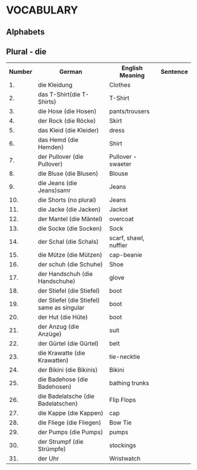  # VOCABULARY 

 ## Alphabets

### 

## Plural - die

 <table>
<tr>
    <th>
        Number  
    </th>
    <th>
        German  
    </th>
    <th>
        English Meaning
    </th>
    <th>
        Sentence
    </th>
</tr>
<tr>
        <td> 1. </td>
        <td> die Kleidung </td>
        <td> Clothes </td>
 </tr>
  <tr>
        <td> 2. </td>
        <td> das T-Shirt(die T-Shirts)</td>
        <td> T-Shirt</td>
 </tr>
  <tr>
        <td> 3. </td>
        <td> die Hose (die Hosen) </td>
        <td> pants/trousers </td>
        <td>  </td>
 </tr>
  <tr>
        <td> 4. </td>
        <td> der Rock (die Röcke)</td>
        <td> Skirt</td>
 </tr>
 <tr>
        <td> 5. </td>
        <td> das Kleid (die Kleider) </td>
        <td> dress </td>
 </tr>
  <tr>
        <td> 6. </td>
        <td> das Hemd (die Hemden) </td>
        <td> Shirt </td>
 </tr>
  <tr>
        <td> 7. </td>
        <td> der Pullover (die Pullover) </td>
        <td> Pullover - swaeter </td>
        <td>  </td>
 </tr>
   <tr>
        <td> 8. </td>
        <td> die Bluse (die Blusen) </td>
        <td> Blouse </td>
        <td>  </td>
 </tr>
    <tr>
        <td> 9. </td>
        <td> die Jeans (die Jeans)samr </td>
        <td> Jeans </td>
        <td>  </td>
 </tr>

 <tr>
        <td> 10. </td>
        <td> die Shorts (no plural) </td>
        <td> Jeans </td>
        <td>  </td>
 </tr>
  <tr>
        <td> 11. </td>
        <td> die Jacke (die Jacken) </td>
        <td> Jacket </td>
        <td>  </td>
 </tr>
  <tr>
        <td> 12. </td>
        <td> der Mantel (die Mäntel) </td>
        <td> overcoat </td>
        <td>  </td>
 </tr>
<tr>
        <td> 13. </td>
        <td> die Socke (die Socken)</td>
        <td> Sock </td>
        <td>  </td>
 </tr>
    <tr>
        <td> 14. </td>
        <td> der Schal (die Schals)</td>
        <td> scarf, shawl, nuffler </td>
        <td>  </td>
 </tr>
    <tr>
        <td> 15. </td>
        <td> die Mütze (die Mützen)</td>
        <td> cap-beanie </td>
        <td>  </td>
 </tr>
   <tr>
        <td> 16. </td>
        <td> der schuh (die Schuhe)</td>
        <td> Shoe </td>
        <td>  </td>
 </tr>
 <tr>
        <td> 17. </td>
        <td> der Handschuh (die Handschuhe)</td>
        <td> glove </td>
        <td>  </td>
 </tr>
  <tr>
        <td> 18. </td>
        <td> der Stiefel (die Stiefel)</td>
        <td> boot </td>
        <td>  </td>
 </tr>
  <tr>
        <td> 19. </td>
        <td> der Stiefel (die Stiefel) same as singular</td>
        <td> boot </td>
        <td>  </td>
 </tr>
   <tr>
        <td> 20. </td>
        <td> der Hut (die Hüte)</td>
        <td> boot </td>
        <td>  </td>
 </tr>
  <tr>
        <td> 21. </td>
        <td> der Anzug (die Anzüge)</td>
        <td> suit </td>
        <td>  </td>
 </tr>
  <tr>
        <td> 22. </td>
        <td> der Gürtel (die Gürtel)</td>
        <td> belt </td>
        <td>  </td>
 </tr>
 <tr>
        <td> 23. </td>
        <td> die Krawatte (die Krawatten)</td>
        <td> tie-necktie </td>
        <td>  </td>
 </tr>
 <tr>
        <td> 24. </td>
        <td> der Bikini (die Bikinis)</td>
        <td> Bikini </td>
        <td>  </td>
 </tr>
 <tr>
        <td> 25. </td>
        <td> die Badehose (die Badehosen)</td>
        <td> bathing trunks </td>
        <td>  </td>
 </tr>
 <tr>
        <td> 26. </td>
        <td> die Badelatsche (die Badelatschen)</td>
        <td> Flip Flops</td>
        <td>  </td>
 </tr>
 <tr>
        <td> 27. </td>
        <td> die Kappe (die Kappen)</td>
        <td> cap </td>
        <td>  </td>
 </tr>
  <tr>
        <td> 28. </td>
        <td> die Fliege (die Fliegen)</td>
        <td> Bow Tie </td>
        <td>  </td>
 </tr>
  <tr>
        <td> 29. </td>
        <td> der Pumps (die Pumps)</td>
        <td> pumps </td>
        <td>  </td>
 </tr>
  <tr>
        <td> 30. </td>
        <td> der Strumpf (die Strümpfe)</td>
        <td> stockings </td>
        <td>  </td>
 </tr>
  <tr>
        <td> 31. </td>
        <td> der Uhr </td>
        <td> Wristwatch </td>
        <td>  </td>
</tr>
 </table>